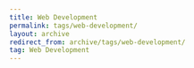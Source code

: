 ```yaml
---
title: Web Development
permalink: tags/web-development/
layout: archive
redirect_from: archive/tags/web-development/
tag: Web Development
---
```


